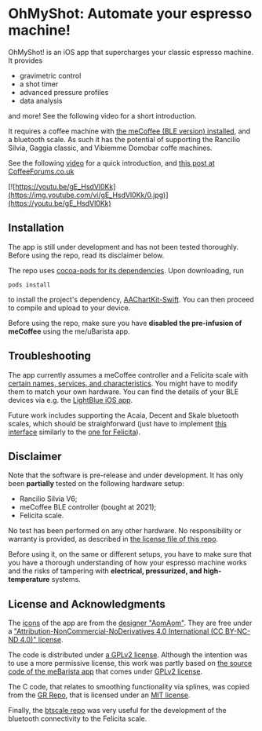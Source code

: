 # OhMyShot: Automate your espresso machine!

OhMyShot! is an iOS app that supercharges your classic espresso machine.
It provides
* gravimetric control
* a shot timer
* advanced pressure profiles
* data analysis

and more! See the following video for a short introduction.

It requires a coffee machine with [the meCoffee (BLE version) installed](https://mecoffee.nl), and a bluetooth scale. As such it has the potential of supporting the Rancilio Silvia, Gaggia classic, and Vibiemme Domobar coffe machines.

See the following [video](https://youtu.be/gE_HsdVl0Kk) for a quick introduction, and [this post at CoffeeForums.co.uk](https://www.coffeeforums.co.uk/topic/62855-ohmyshot-an-open-source-ios-app-that-automates-your-coffee-machine/?tab=comments#comment-866901)

[![https://youtu.be/gE_HsdVl0Kk](https://img.youtube.com/vi/gE_HsdVl0Kk/0.jpg)](https://youtu.be/gE_HsdVl0Kk)


## Installation
The app is still under development and has not been tested thoroughly. Before using the repo, read its disclaimer below.

The repo uses [cocoa-pods for its dependencies](https://guides.cocoapods.org/using/getting-started.html). Upon downloading, run
```
pods install
```
to install the project's dependency, [AAChartKit-Swift](https://github.com/AAChartModel/AAChartKit-Swift). You can then proceed to compile and upload to your device.

Before using the repo, make sure you have **disabled the pre-infusion of meCoffee** using the me/uBarista app.

## Troubleshooting
The app currently assumes a meCoffee controller and a Felicita scale with [certain names, services, and characteristics](https://github.com/nrontsis/OhMyShot/blob/main/OhMyShot!/Hardware/bluetooth.swift#L5-L15).
You might have to modify them to match your own hardware. You can find the details of your BLE devices via e.g. the [LightBlue iOS app](https://punchthrough.com/lightblue-features/).

Future work includes supporting the Acaia, Decent and Skale bluetooth scales, which should be straighforward (just have to implement [this interface](https://github.com/nrontsis/OhMyShot/blob/main/OhMyShot!/Controller/brew_controller.swift#L20-L28) similarly to the [one for Felicita](https://github.com/nrontsis/OhMyShot/blob/main/OhMyShot!/Hardware/felicita_interface.swift)).

## Disclaimer
Note that the software is pre-release and under development.
It has only been **partially** tested on the following hardware setup: 
* Rancilio Silvia V6;
* meCoffee BLE controller (bought at 2021);
* Felicita scale.

No test has been performed on any other hardware. No responsibility or warranty is provided, as described in [the license file of this repo](https://github.com/nrontsis/OhMyShot/blob/main/LICENSE).

Before using it, on the same or different setups, you have to make sure that you have a thorough understanding of how your espresso machine works
and the risks of tampering with **electrical, pressurized, and high-temperature** systems.

## License and Acknowledgments
The [icons](https://www.behance.net/gallery/43384887/FREE-COFFEE-ICONS/modules/275833981) of the app are from the [designer "AomAom"](https://www.behance.net/iamaomam). They are free under a ["Attribution-NonCommercial-NoDerivatives 4.0 International (CC BY-NC-ND 4.0)" license](https://creativecommons.org/licenses/by-nc-nd/4.0/deed.en_US).

The code is distributed under [a GPLv2 license](https://github.com/nrontsis/OhMyShot/blob/main/LICENSE). Although the intention was to use a more permissive license, this work was partly based on [the source code of the meBarista app](https://git.mecoffee.nl/meBarista/meBarista_for_Android) that comes under [GPLv2 license](https://git.mecoffee.nl/meBarista/meBarista_for_Android/src/master/LICENSE.txt).

The C code, that relates to smoothing functionality via splines, was copied from the [GR Repo](https://github.com/sciapp/gr/blob/5adf47853b9c12128ac06bfe8fec19f4ea645506/lib/gr/spline.c), that is licensed under an [MIT license](https://github.com/sciapp/gr/blob/master/LICENSE.md).

Finally, the [btscale repo](https://github.com/fako1024/btscale) was very useful for the development of the bluetooth connectivity to the Felicita scale.

